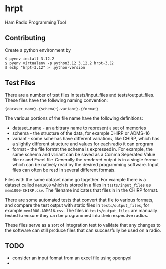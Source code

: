 # hrpt
Ham Radio Programming Tool


## Contributing

Create a python environment by
```
$ pyenv install 3.12.2
$ pyenv virtualenv -p python3.12 3.12.2 hrpt-3.12
$ echp "hrpt-3.12" > .python-version
```

## Test Files

There are a number of test files in tests/input_files and tests/output_files.
These files have the following naming convention:

    {dataset_name}-{schema}{-variant}.{format}

The various portions of the file name have the following definitions:

* dataset_name - an arbitrary name to represent a set of memories
* schema - the structure of the data, for example CHIRP or ADMS-16
* variant - some schemas have different variations, like CHIRP, which
  has a slightly different structure and values for each radio it can
  program
* format - the file format the schema is expressed in. For example, the
  same schema and variant can be saved as a Comma Seperated Value file or
  and Excel file. Generally the rendered output is in a single format which
  can be natively read by the desired programming software. Input files can
  often be read in several different formats.

Files with the same dataset name go together. For example there is a dataset
called `mem1000` which is stored in a files in `tests/input_files` as
`mem1000-CHIRP.csv`. The filename indicates that files in in the CHIRP format.

There are some automated tests that convert that file to various formats, and
compare the test output with static files in `tests/output_files`, for example
`mem1000-ADMS16.csv`. The files in `tests/output_files` are manually tested to
ensure they can be programmed into their respective radios.

These files serve as a sort of integration test to validate that any changes to
the software can still produce files that can successfully be used on a radio.


## TODO

- consider an input format from an excel file using openpyxl
-

